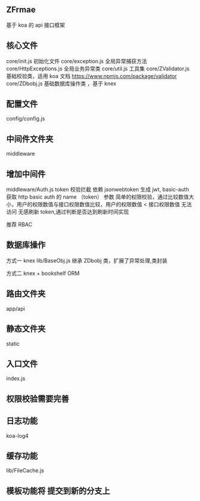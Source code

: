 <!--
 * @Author: Brightness
 * @Date: 2021-04-09 13:33:15
 * @LastEditors: Brightness
 * @LastEditTime: 2021-04-20 12:15:26
 * @Description:
-->

## ZFrmae

基于 koa 的 api 接口框架

## 核心文件

core/init.js 初始化文件
core/exception.js 全局异常捕获方法
core/HttpExceptions.js 全局业务异常类
core/util.js 工具集
core/ZValidator.js 基础校验类，适用 koa 文档 https://www.npmjs.com/package/validator
core/ZDbobj.js 基础数据库操作类 ，基于 knex

## 配置文件

config/config.js

## 中间件文件夹

middleware

## 增加中间件

middleware/Auth.js token 校验拦截 依赖 jsonwebtoken 生成 jwt, basic-auth 获取 http basic auth 的 name （token） 参数
简单的权限校验，通过比较数值大小，用户的权限数值与接口权限数值比较，用户的权限数值 < 接口权限数值 无法访问
无感刷新 token,通过判断是否达到刷新时间实现

推荐 RBAC

## 数据库操作

方式一
knex
lib/BaseObj.js 继承 ZDbobj 类，扩展了异常处理,类封装

方式二
knex + bookshelf ORM

## 路由文件夹

app/api

## 静态文件夹

static

## 入口文件

index.js

## 权限校验需要完善

## 日志功能

koa-log4

## 缓存功能

lib/FileCache.js

## 模板功能将 提交到新的分支上
